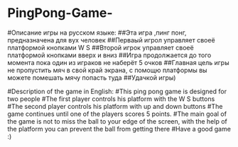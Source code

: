 # PingPong-Game-
#Описание игры на русском языке:
##Эта игра ,пинг понг, предназначена для вух человек
##Перваый игрол управляет своеё платформой кнопками W S
##Второй игрок управляет своеё платформой кнопками вверх и вниз
##Игра продолжается до того момента пока один из играков не наберёт 5 очков 
##Главная цель игры не пропустить мяч в свой край экрана, с помощю платформы вы можете помешать мячу попасть туда 
##Удачкой игры)

#Description of the game in English:
#This ping pong game is designed for two people
#The first player controls his platform with the W S buttons
#The second player controls his platform with up and down buttons
#The game continues until one of the players scores 5 points. 
#The main goal of the game is not to miss the ball to your edge of the screen, with the help of the platform you can prevent the ball from getting there
#Have a good game :)
